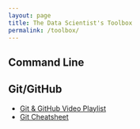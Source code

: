```yaml
---
layout: page
title: The Data Scientist's Toolbox
permalink: /toolbox/
---
```


## Command Line

## Git/GitHub

- [Git & GitHub Video Playlist](https://www.youtube.com/playlist?list=PL5-da3qGB5IBLMp7LtN8Nc3Efd4hJq0kD)
- [Git Cheatsheet](https://training.github.com/kit/downloads/github-git-cheat-sheet.pdf)